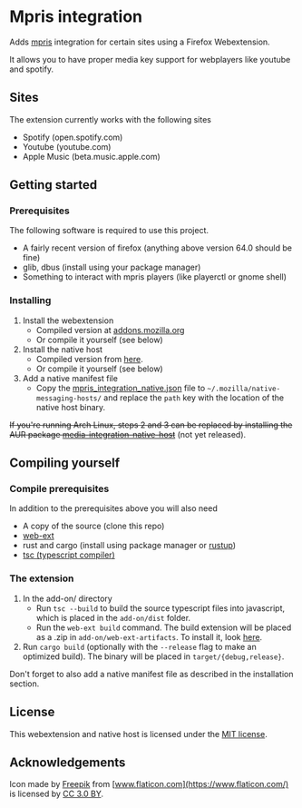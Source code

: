 # Mpris integration

Adds [mpris](https://specifications.freedesktop.org/mpris-spec/latest/) integration for certain sites using a Firefox Webextension.

It allows you to have proper media key support for webplayers like youtube and spotify.

## Sites

The extension currently works with the following sites

- Spotify (open.spotify.com)
- Youtube (youtube.com)
- Apple Music (beta.music.apple.com)

## Getting started

### Prerequisites

The following software is required to use this project.

- A fairly recent version of firefox (anything above version 64.0 should be fine)
- glib, dbus (install using your package manager)
- Something to interact with mpris players (like playerctl or gnome shell)

### Installing

1. Install the webextension
    - Compiled version at [addons.mozilla.org](https://addons.mozilla.org/en-US/firefox/addon/mpris-integration/)
    - Or compile it yourself (see below)
2. Install the native host
    - Compiled version from [here](https://github.com/jsmnbom/mpris-integration/releases).
    - Or compile it yourself (see below)
3. Add a native manifest file
    - Copy the [mpris_integration_native.json](mpris_integration_native.json) file to `~/.mozilla/native-messaging-hosts/` and replace the `path` key with the location of the native host binary.

~~If you're running Arch Linux, steps 2 and 3 can be replaced by installing the AUR package [media-integration-native-host](https://aur.archlinux.org/)~~ (not yet released).

## Compiling yourself

### Compile prerequisites

In addition to the prerequisites above you will also need

- A copy of the source (clone this repo)
- [web-ext](https://developer.mozilla.org/en-US/docs/Mozilla/Add-ons/WebExtensions/Getting_started_with_web-ext)
- rust and cargo (install using package manager or [rustup](https://www.rust-lang.org/tools/install))
- [tsc (typescript compiler)](https://www.typescriptlang.org/#download-links)

### The extension

1. In the add-on/ directory
    - Run `tsc --build` to build the source typescript files into javascript, which is placed in the `add-on/dist` folder.
    - Run the `web-ext build` command. The build extension will be placed as a .zip in `add-on/web-ext-artifacts`. To install it, look [here](https://developer.mozilla.org/en-US/docs/Mozilla/Add-ons/WebExtensions/Getting_started_with_web-ext#Packaging_your_extension).
2. Run `cargo build` (optionally with the `--release` flag to make an optimized build). The binary will be placed in `target/{debug,release}`.

Don't forget to also add a native manifest file as described in the installation section.

## License

This webextension and native host is licensed under the [MIT license](LICENSE.txt).

## Acknowledgements

Icon made by [Freepik](https://www.freepik.com/") from [www.flaticon.com](https://www.flaticon.com/) is licensed by [CC 3.0 BY](http://creativecommons.org/licenses/by/3.0/).